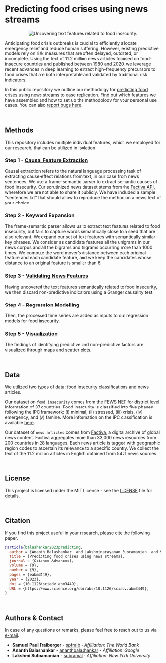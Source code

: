 # Predicting food crises using news streams

<p align="center">
<img src="https://drive.google.com/uc?export=view&id=1XN9RyNp49b5YkX2jsafKCoWoOjS2Yv2O" alt="Uncovering text features related to food insecurity."/>
<p/>

Anticipating food crisis outbreaks is crucial to efficiently allocate emergency relief and reduce human suffering. However, existing predictive models rely on risk measures that are often delayed, outdated, or incomplete. Using the text of 11.2 million news articles focused on food-insecure countries and published between 1980 and 2020, we leverage recent advances in deep learning to extract high-frequency precursors to food crises that are both interpretable and validated by traditional risk indicators.

In this public repository we outline our methodolgy for [predicting food crises using news streams](https://www.science.org/doi/10.1126/sciadv.abm3449) to ease replication. Find out which features we have assembled and how to set up the methodology for your personal use cases. You can also [report bugs here](https://github.com/TryShape/tryshape/issues/new/choose).

&nbsp;

## Methods
This repository includes multiple individual features, which we employed for our research, that can be utilized in isolation.

### Step 1 - [Causal Feature Extraction](https://github.com/philippzi98/food_insecurity_predictions_nlp/tree/main/Step%201%20-%20Causal%20Feature%20Extraction)

Causal extraction refers to the natural language processing task of extracting cause-effect relations from text, in our case from news sentences. We use a frame-semantic parser to extract semantic causes of food insecurity. Our scrutinized news dataset stems from the [Factiva API](https://www.dowjones.com/professional/factiva/), wherefore we are not able to share it publicly. We have included a sample "sentences.txt" that should allow to reproduce the method on a news text of your choice.

### Step 2 - Keyword Expansion
The frame-semantic parser allows us to extract text features related to food insecurity, but fails to capture words semantically close to a seed that are also relevant. We expand our set of text features with semantically similar key phrases. We consider as candidate features all the unigrams in our news corpus and all the bigrams and trigrams occurring more than 1000 times. We compute the word mover’s distance between each original feature and each candidate feature, and we keep the candidates whose distance to an original feature is smaller than 6.

### Step 3 - [Validating News Features](https://github.com/philippzi98/food_insecurity_predictions_nlp/tree/main/Step%203%20-%20Validating%20News%20Features)
Having uncovered the text features semantically related to food insecurity, we then discard non-predictive indicators using a Granger causality test.

### Step 4 - [Regression Modelling](https://github.com/philippzi98/food_insecurity_predictions_nlp/tree/main/Step%204%20-%20Regression%20Modelling)
Then, the processed time series are added as inputs to our regression models for food insecurity.

### Step 5 - [Visualization](https://github.com/philippzi98/food_insecurity_predictions_nlp/tree/main/Step%205%20-%20Visualization)
The findings of identifying predictive and non-predictive factors are visualized through maps and scatter plots.


&nbsp;

## Data
We utilized two types of data: food insecurity classifications and news articles. 

Our dataset on ```food insecurity``` comes from the [FEWS NET](https://fews.net/data) for district level information of 37 countries. Food insecurity is classified into five phases following the IPC framework: (i) minimal, (ii) stressed, (iii) crisis, (iv) emergency, and (v) famine. More information on the IPC classification is available [here](https://www.ipcinfo.org/fileadmin/user_upload/ipcinfo/docs/IPC_Technical_Manual_3_Final.pdf). 

Our dataset of ```news articles``` comes from [Factiva](https://www.dowjones.com/professional/factiva/), a digital archive of global news content. Factiva aggregates more than 33,000 news resources from 200 countries in 28 languages. Each news article is tagged with geographic region codes to ascertain its relevance to a specific country. We collect the text of the 11.2 million articles in English obtained from 5421 news sources.

&nbsp;

## License
This project is licensed under the MIT License - see the [LICENSE](https://github.com/philippzi98/food_insecurity_predictions_nlp/) file for details.

&nbsp;

## Citation
If you find this project useful in your research, please cite the following paper.

```bibtex
@article{balashankar2023predicting,
  author = {Ananth Balashankar  and Lakshminarayanan Subramanian  and Samuel P. Fraiberger },
  title = {Predicting food crises using news streams},
  journal = {Science Advances},
  volume = {9},
  number = {9},
  pages = {eabm3449},
  year = {2023},
  doi = {10.1126/sciadv.abm3449},
  URL = {https://www.science.org/doi/abs/10.1126/sciadv.abm3449},
}
```

&nbsp;

## Authors & Contact
In case of any questions or remarks, please feel free to reach out to us via [e-mail](mailto:sfraiberger@worldbank.org).
- **Samuel Paul Fraiberger** - [spfraib](https://github.com/spfraib) - *Affiliation: The World Bank*
- **Ananth Balashankar** - [ananthbalashankar](https://github.com/ananthbalashankar) - *Affiliation: Google*
- **Lakshmi Subramanian** - [subramal](https://github.com/subramal) - *Affiliation: New York University*



